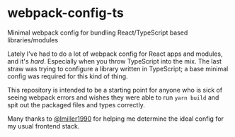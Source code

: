 # webpack-config-ts
Minimal webpack config for bundling React/TypeScript based libraries/modules

Lately I've had to do a lot of webpack config for React apps and modules, and it's *hard*. Especially when you throw TypeScript into the mix. The last straw was trying to configure a library written in TypeScript; a base minimal config was required for this kind of thing.

This repository is intended to be a starting point for anyone who is sick of seeing webpack errors and wishes they were able to run `yarn build` and spit out the packaged files and types correctly. 

Many thanks to [@lmiller1990](https://github.com/lmiller1990) for helping me determine the ideal config for my usual frontend stack.
